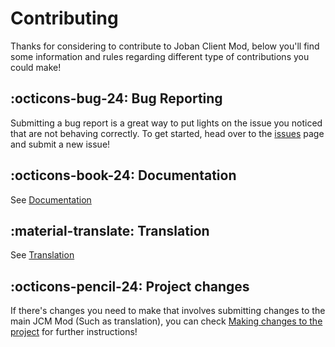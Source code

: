 # Contributing
Thanks for considering to contribute to Joban Client Mod, below you'll find some information and rules regarding different type of contributions you could make!

## :octicons-bug-24: Bug Reporting
Submitting a bug report is a great way to put lights on the issue you noticed that are not behaving correctly. To get started, head over to the [issues](https://github.com/DistrictOfJoban/Joban-Client-Mod/issues) page and submit a new issue!

## :octicons-book-24: Documentation
See [Documentation](./documentation.md)

## :material-translate: Translation
See [Translation](./translation.md)

## :octicons-pencil-24: Project changes
If there's changes you need to make that involves submitting changes to the main JCM Mod (Such as translation), you can check [Making changes to the project](./project/index.md) for further instructions!